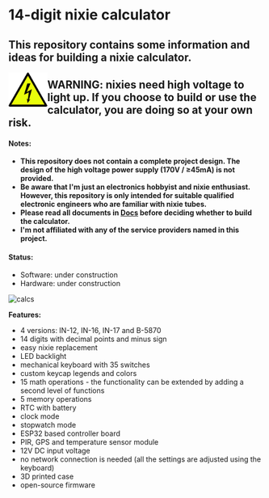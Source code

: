 # 14-digit nixie calculator
## This repository contains some information and ideas for building a nixie calculator.
<img align="left" width="77" src="Images/warning_sign_small.png" />

## WARNING: nixies need high voltage to light up. If you choose to build or use the calculator, you are doing so at your own risk.
#### Notes:
- **This repository does not contain a complete project design. The design of the high voltage power supply (170V / ≥45mA) is not provided.**
- **Be aware that I'm just an electronics hobbyist and nixie enthusiast. However, this repository is only intended for suitable qualified electronic engineers who are familiar with nixie tubes.**
- **Please read all documents in [Docs](Docs) before deciding whether to build the calculator.**
- **I'm not affiliated with any of the service providers named in this project.**
#### Status: 
- Software: under construction
- Hardware: under construction

![calcs](https://user-images.githubusercontent.com/5904615/199827851-a92c9bf3-371e-497a-9c12-2685fdac637e.jpg)

**Features:**
-	4 versions: IN-12, IN-16, IN-17 and B-5870
-	14 digits with decimal points and minus sign
-	easy nixie replacement
- LED backlight
-	mechanical keyboard with 35 switches
-	custom keycap legends and colors
-	15 math operations - the functionality can be extended by adding a second level of functions
-	5 memory operations
-	RTC with battery
-	clock mode
-	stopwatch mode 
-	ESP32 based controller board
-	PIR, GPS and temperature sensor module
-	12V DC input voltage
-	no network connection is needed (all the settings are adjusted using the keyboard)
-	3D printed case
-	open-source firmware
